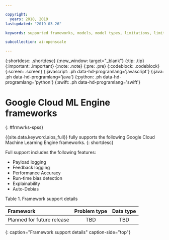 ```yaml
---

copyright:
  years: 2018, 2019
lastupdated: "2019-03-26"

keywords: supported frameworks, models, model types, limitations, limits, spss, c&ds

subcollection: ai-openscale

---
```


{:shortdesc: .shortdesc}
{:new_window: target="_blank"}
{:tip: .tip}
{:important: .important}
{:note: .note}
{:pre: .pre}
{:codeblock: .codeblock}
{:screen: .screen}
{:javascript: .ph data-hd-programlang='javascript'}
{:java: .ph data-hd-programlang='java'}
{:python: .ph data-hd-programlang='python'}
{:swift: .ph data-hd-programlang='swift'}

# Google Cloud ML Engine frameworks
{: #frmwrks-spss}

{{site.data.keyword.aios_full}} fully supports the following Google Cloud Machine Learning Engine frameworks.
{: shortdesc}

Full support includes the following features:

- Payload logging	
- Feedback logging	
- Performance	Accuracy	
- Run-time bias detection	
- Explainability	
- Auto-Debias


Table 1. Framework support details

| Framework | Problem type | Data type |
|:---|:---:|:---:|
| Planned for future release | TBD | TBD |
{: caption="Framework support details" caption-side="top"}



